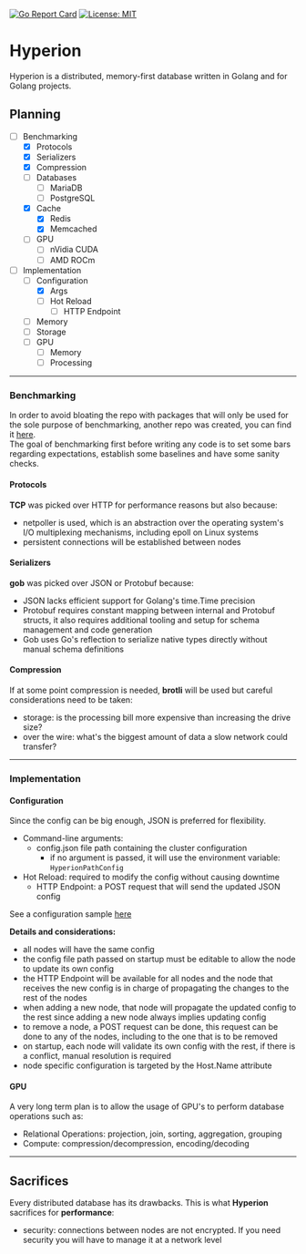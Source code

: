 [![Go Report Card](https://goreportcard.com/badge/github.com/rah-0/benchmarks)](https://goreportcard.com/report/github.com/rah-0/hyperion)
[![License: MIT](https://img.shields.io/badge/License-MIT-yellow.svg)](https://opensource.org/licenses/MIT)

# Hyperion
Hyperion is a distributed, memory-first database written in Golang and for Golang projects. 



## Planning
- [ ] Benchmarking
  - [x] Protocols
  - [x] Serializers
  - [x] Compression
  - [ ] Databases
    - [ ] MariaDB
    - [ ] PostgreSQL
  - [x] Cache
    - [x] Redis
    - [x] Memcached
  - [ ] GPU
    - [ ] nVidia CUDA
    - [ ] AMD ROCm 
- [ ] Implementation
  - [ ] Configuration
    - [x] Args
    - [ ] Hot Reload
      - [ ] HTTP Endpoint
  - [ ] Memory
  - [ ] Storage
  - [ ] GPU 
    - [ ] Memory
    - [ ] Processing

---

### Benchmarking
In order to avoid bloating the repo with packages that will only be used for the sole purpose of benchmarking, another repo was created, you can find it [here](https://github.com/rah-0/benchmarks).  
The goal of benchmarking first before writing any code is to set some bars regarding expectations, establish some baselines and have some sanity checks.

#### Protocols
**TCP** was picked over HTTP for performance reasons but also because:   
- netpoller is used, which is an abstraction over the operating system's I/O multiplexing mechanisms, including epoll on Linux systems
- persistent connections will be established between nodes

#### Serializers
**gob** was picked over JSON or Protobuf because:
- JSON lacks efficient support for Golang's time.Time precision
- Protobuf requires constant mapping between internal and Protobuf structs, it also requires additional tooling and setup for schema management and code generation
- Gob uses Go's reflection to serialize native types directly without manual schema definitions

#### Compression
If at some point compression is needed, **brotli** will be used but careful considerations need to be taken:
- storage: is the processing bill more expensive than increasing the drive size?
- over the wire: what's the biggest amount of data a slow network could transfer?

---

### Implementation

#### Configuration
Since the config can be big enough, JSON is preferred for flexibility.  

- Command-line arguments: 
  - config.json file path containing the cluster configuration
    - if no argument is passed, it will use the environment variable: `HyperionPathConfig`
- Hot Reload: required to modify the config without causing downtime
  - HTTP Endpoint: a POST request that will send the updated JSON config

See a configuration sample [here](https://github.com/rah-0/hyperion/blob/master/config.json)

**Details and considerations:**
- all nodes will have the same config
- the config file path passed on startup must be editable to allow the node to update its own config
- the HTTP Endpoint will be available for all nodes and the node that receives the new config is in charge of propagating the changes to the rest of the nodes
- when adding a new node, that node will propagate the updated config to the rest since adding a new node always implies updating config
- to remove a node, a POST request can be done, this request can be done to any of the nodes, including to the one that is to be removed
- on startup, each node will validate its own config with the rest, if there is a conflict, manual resolution is required
- node specific configuration is targeted by the Host.Name attribute

#### GPU
A very long term plan is to allow the usage of GPU's to perform database operations such as:
- Relational Operations: projection, join, sorting, aggregation, grouping
- Compute: compression/decompression, encoding/decoding

---

## Sacrifices

Every distributed database has its drawbacks. This is what **Hyperion** sacrifices for **performance**:
- security: connections between nodes are not encrypted. If you need security you will have to manage it at a network level
